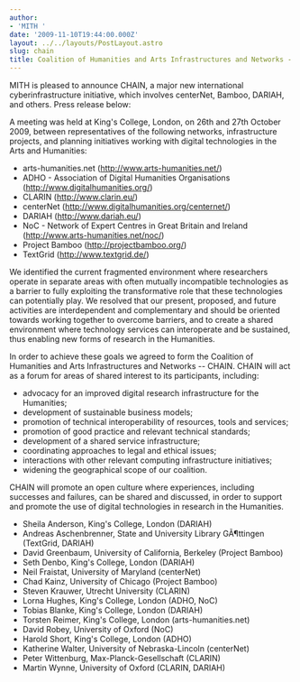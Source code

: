 ```yaml
---
author:
- 'MITH '
date: '2009-11-10T19:44:00.000Z'
layout: ../../layouts/PostLayout.astro
slug: chain
title: Coalition of Humanities and Arts Infrastructures and Networks - CHAIN
---
```


MITH is pleased to announce CHAIN, a major new international cyberinfrastructure initiative, which involves centerNet, Bamboo, DARIAH, and others. Press release below:

A meeting was held at King's College, London, on 26th and 27th October 2009, between representatives of the following networks, infrastructure projects, and planning initiatives working with digital technologies in the Arts and Humanities:

- arts-humanities.net (http://www.arts-humanities.net/)
- ADHO - Association of Digital Humanities Organisations (http://www.digitalhumanities.org/)
- CLARIN (http://www.clarin.eu/)
- centerNet (http://www.digitalhumanities.org/centernet/)
- DARIAH (http://www.dariah.eu/)
- NoC - Network of Expert Centres in Great Britain and Ireland (http://www.arts-humanities.net/noc/)
- Project Bamboo (http://projectbamboo.org/)
- TextGrid (http://www.textgrid.de/)

We identified the current fragmented environment where researchers operate in separate areas with often mutually incompatible technologies as a barrier to fully exploiting the transformative role that these technologies can potentially play. We resolved that our present, proposed, and future activities are interdependent and complementary and should be oriented towards working together to overcome barriers, and to create a shared environment where technology services can interoperate and be sustained, thus enabling new forms of research in the Humanities.

In order to achieve these goals we agreed to form the Coalition of Humanities and Arts Infrastructures and Networks -- CHAIN. CHAIN will act as a forum for areas of shared interest to its participants, including:

- advocacy for an improved digital research infrastructure for the Humanities;
- development of sustainable business models;
- promotion of technical interoperability of resources, tools and services;
- promotion of good practice and relevant technical standards;
- development of a shared service infrastructure;
- coordinating approaches to legal and ethical issues;
- interactions with other relevant computing infrastructure initiatives;
- widening the geographical scope of our coalition.

CHAIN will promote an open culture where experiences, including successes and failures, can be shared and discussed, in order to support and promote the use of digital technologies in research in the Humanities.

- Sheila Anderson, King's College, London (DARIAH)
- Andreas Aschenbrenner, State and University Library GÃ¶ttingen (TextGrid, DARIAH)
- David Greenbaum, University of California, Berkeley (Project Bamboo)
- Seth Denbo, King's College, London (DARIAH)
- Neil Fraistat, University of Maryland (centerNet)
- Chad Kainz, University of Chicago (Project Bamboo)
- Steven Krauwer, Utrecht University (CLARIN)
- Lorna Hughes, King's College, London (ADHO, NoC)
- Tobias Blanke, King's College, London (DARIAH)
- Torsten Reimer, King's College, London (arts-humanities.net)
- David Robey, University of Oxford (NoC)
- Harold Short, King's College, London (ADHO)
- Katherine Walter, University of Nebraska-Lincoln (centerNet)
- Peter Wittenburg, Max-Planck-Gesellschaft (CLARIN)
- Martin Wynne, University of Oxford (CLARIN, DARIAH)
